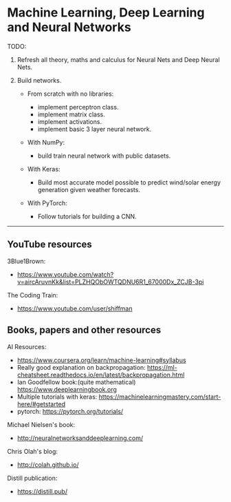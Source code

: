 # Machine Learning, Deep Learning and Neural Networks

TODO:
1. Refresh all theory, maths and calculus for Neural Nets and Deep Neural Nets.

2. Build networks.
    * From scratch with no libraries:
        - implement perceptron class.
        - implement matrix class.
        - implement activations.
        - implement basic 3 layer neural network.
    
    * With NumPy:
        - build train neural network with public datasets.
    
    * With Keras:
        - Build most accurate model possible to predict wind/solar energy generation given weather forecasts.
    
    * With PyTorch:
        - Follow tutorials for building a CNN.

-----

## YouTube resources

3Blue1Brown:
 * https://www.youtube.com/watch?v=aircAruvnKk&list=PLZHQObOWTQDNU6R1_67000Dx_ZCJB-3pi
 
The Coding Train:
* https://www.youtube.com/user/shiffman

## Books, papers and other resources

AI Resources:
- https://www.coursera.org/learn/machine-learning#syllabus
- Really good explanation on backpropagation: https://ml-cheatsheet.readthedocs.io/en/latest/backpropagation.html
- Ian Goodfellow book:(quite mathematical) https://www.deeplearningbook.org
- Multiple tutorials with keras: https://machinelearningmastery.com/start-here/#getstarted
- pytorch: https://pytorch.org/tutorials/

Michael Nielsen's book:
* http://neuralnetworksanddeeplearning.com/

Chris Olah's blog:
* http://colah.github.io/

Distill publication:
* https://distill.pub/
